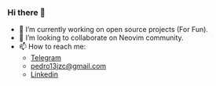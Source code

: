 ### Hi there 👋

- 🔭 I’m currently working on open source projects (For Fun).
- 👯 I’m looking to collaborate on Neovim community.
- 📫 How to reach me: 
  - [Telegram](https://t.me/pedro13sj)
  - pedro13jzc@gmail.com
  - [Linkedin](https://www.linkedin.com/in/sanchezjozic/)

